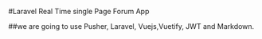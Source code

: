 #Laravel Real Time single Page Forum App

##we are going to use Pusher, Laravel, Vuejs,Vuetify, JWT and Markdown.
 
